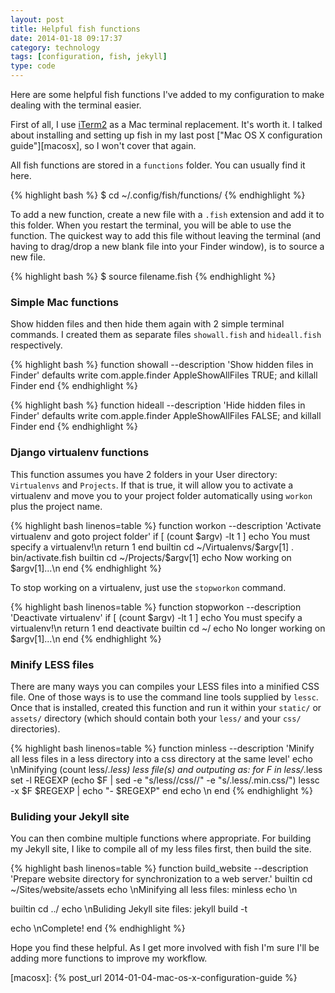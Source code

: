 ```yaml
---
layout: post
title: Helpful fish functions
date: 2014-01-18 09:17:37
category: technology
tags: [configuration, fish, jekyll]
type: code
---
```

Here are some helpful fish functions I've added to my configuration to make dealing with the terminal easier.

First of all, I use [iTerm2][iterm] as a Mac terminal replacement. It's worth it. I talked about installing and setting up fish in my last post ["Mac OS X configuration guide"][macosx], so I won't cover that again.

All fish functions are stored in a `functions` folder. You can usually find it here.

{% highlight bash %}
$ cd ~/.config/fish/functions/
{% endhighlight %}

To add a new function, create a new file with a `.fish` extension and add it to this folder. When you restart the terminal, you will be able to use the function. The quickest way to add this file without leaving the terminal (and having to drag/drop a new blank file into your Finder window), is to source a new file.

{% highlight bash %}
$ source filename.fish
{% endhighlight %}

### Simple Mac functions

Show hidden files and then hide them again with 2 simple terminal commands. I created them as separate files `showall.fish` and `hideall.fish` respectively.

{% highlight bash %}
function showall --description 'Show hidden files in Finder'
  defaults write com.apple.finder AppleShowAllFiles TRUE; and killall Finder
end
{% endhighlight %}

{% highlight bash %}
function hideall --description 'Hide hidden files in Finder'
  defaults write com.apple.finder AppleShowAllFiles FALSE; and killall Finder
end
{% endhighlight %}

### Django virtualenv functions

This function assumes you have 2 folders in your User directory: `Virtualenvs` and `Projects`. If that is true, it will allow you to activate a virtualenv and move you to your project folder automatically using `workon` plus the project name.

{% highlight bash linenos=table %}
function workon --description 'Activate virtualenv and goto project folder'
  if [ (count $argv) -lt 1 ]
    echo You must specify a virtualenv!\n
    return 1
  end
  builtin cd ~/Virtualenvs/$argv[1]
  . bin/activate.fish
  builtin cd ~/Projects/$argv[1]
  echo Now working on $argv[1]...\n
end
{% endhighlight %}

To stop working on a virtualenv, just use the `stopworkon` command.

{% highlight bash linenos=table %}
function stopworkon --description 'Deactivate virtualenv'
  if [ (count $argv) -lt 1 ]
    echo You must specify a virtualenv!\n
    return 1
  end
  deactivate
  builtin cd ~/
  echo No longer working on $argv[1]...\n
end
{% endhighlight %}

### Minify LESS files

There are many ways you can compiles your LESS files into a minified CSS file. One of those ways is to use the command line tools supplied by `lessc`. Once that is installed, created this function and run it within your `static/` or `assets/` directory (which should contain both your `less/` and your `css/` directories).

{% highlight bash linenos=table %}
function minless --description 'Minify all less files in a less directory into
a css directory at the same level'
  echo \nMinifying (count less/*.less) less file\(s\) and outputing as\:
  for F in less/*.less
    set -l REGEXP (echo $F | sed -e "s/less\//css\//" -e "s/\.less/\.min\.css/")
    lessc -x $F $REGEXP | echo "- $REGEXP"
  end
  echo \n
end
{% endhighlight %}

### Buliding your Jekyll site

You can then combine multiple functions where appropriate. For building my Jekyll site, I like to compile all of my less files first, then build the site.

{% highlight bash linenos=table %}
function build_website --description 'Prepare website directory for
synchronization to a web server.'
  builtin cd ~/Sites/website/assets
  echo \nMinifying all less files\:
  minless
  echo \n

  builtin cd ../
  echo \nBuliding Jekyll site files\:
  jekyll build -t

  echo \nComplete!
end
{% endhighlight %}

Hope you find these helpful. As I get more involved with fish I'm sure I'll be adding more functions to improve my workflow.


[iterm]: http://www.iterm2.com/
[macosx]: {% post_url 2014-01-04-mac-os-x-configuration-guide %}